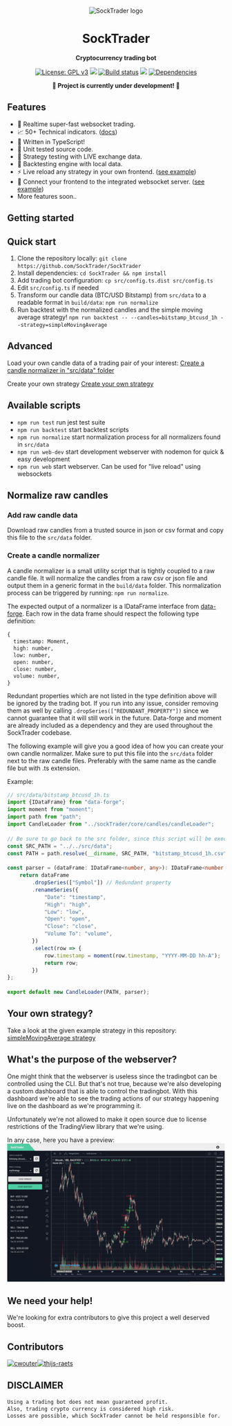 <p align="center"><img width="150" height="150" src="https://raw.githubusercontent.com/SockTrader/SockTrader/master/docs/assets/SockTraderLogo.png" alt="SockTrader logo" /></p>

<h1 align="center">SockTrader</h1>
<p align="center"><b>Cryptocurrency trading bot</b></p>

<p align="center">
  <a href="https://www.gnu.org/licenses/gpl-3.0"><img src="https://img.shields.io/badge/License-GPL%20v3-blue.svg" alt="License: GPL v3"></a>
  <a href="https://codecov.io/gh/SockTrader/SockTrader"><img src="https://codecov.io/gh/SockTrader/SockTrader/branch/master/graph/badge.svg" /></a>
  <a href="https://travis-ci.org/SockTrader/SockTrader"><img src="https://travis-ci.org/SockTrader/SockTrader.svg?branch=master" alt="Build status"></a>
  <a href="https://codeclimate.com/github/SockTrader/SockTrader/maintainability"><img src="https://api.codeclimate.com/v1/badges/19589f9237d31ca9dcf6/maintainability" /></a>
  <a href="https://david-dm.org/SockTrader/SockTrader"><img src="https://david-dm.org/SockTrader/SockTrader.svg" alt="Dependencies"></a>
</p>

<p align="center"><b>🚧 Project is currently under development! 🚧</b></p>

## Features

- 🚀 Realtime super-fast websocket trading.
- 📈 50+ Technical indicators. ([docs](https://github.com/anandanand84/technicalindicators))
- 🌈 Written in TypeScript!
- 🌿 Unit tested source code.
- 💎 Strategy testing with LIVE exchange data.
- 🏡 Backtesting engine with local data.
- ⚡️ Live reload any strategy in your own frontend. ([see example](#whats-the-purpose-of-the-webserver))
- 📡 Connect your frontend to the integrated websocket server. ([see example](#whats-the-purpose-of-the-webserver))
- More features soon..

## Getting started

## Quick start

1. Clone the repository locally: `git clone https://github.com/SockTrader/SockTrader`
2. Install dependencies: `cd SockTrader && npm install`
3. Add trading bot configuration: `cp src/config.ts.dist src/config.ts `
4. Edit `src/config.ts` if needed
5. Transform our candle data (BTC/USD Bitstamp) from `src/data` to a readable format in `build/data`: `npm run normalize`
6. Run backtest with the normalized candles and the simple moving average strategy! `npm run backtest -- --candles=bitstamp_btcusd_1h --strategy=simpleMovingAverage`

## Advanced

Load your own candle data of a trading pair of your interest: [Create a candle normalizer in "src/data" folder](#normalize-raw-candles)

Create your own strategy [Create your own strategy](#your-own-strategy)

## Available scripts

- `npm run test` run jest test suite
- `npm run backtest` start backtest scripts
- `npm run normalize` start normalization process for all normalizers found in `src/data` 
- `npm run web-dev` start development webserver with nodemon for quick & easy development 
- `npm run web` start webserver. Can be used for "live reload" using websockets

## Normalize raw candles

### Add raw candle data

Download raw candles from a trusted source in json or csv format and copy this file to the `src/data` folder.

### Create a candle normalizer

A candle normalizer is a small utility script that is tightly coupled to a raw candle file. It will normalize the candles
from a raw csv or json file and output them in a generic format in the `build/data` folder. This normalization process
can be triggered by running: `npm run normalize`.

The expected output of a normalizer is a IDataFrame interface from [data-forge](https://www.npmjs.com/package/data-forge).
Each row in the data frame should respect the following type definition:
```
{
  timestamp: Moment,
  high: number,
  low: number,
  open: number,
  close: number,
  volume: number,
}
```

Redundant properties which are not listed in the type definition above will be ignored by the trading bot.
If you run into any issue, consider removing them as well by calling `.dropSeries(["REDUNDANT_PROPERTY"])` since we cannot
guarantee that it will still work in the future. Data-forge and moment are already included as a dependency and they are
used throughout the SockTrader codebase.

The following example will give you a good idea of how you can create your own candle normalizer. Make sure to put this file
into the `src/data` folder next to the raw candle files. Preferably with the same name as the candle file but with .ts extension.

Example:
```typescript
// src/data/bitstamp_btcusd_1h.ts
import {IDataFrame} from "data-forge";
import moment from "moment";
import path from "path";
import CandleLoader from "../sockTrader/core/candles/candleLoader";

// Be sure to go back to the src folder, since this script will be executed from the build/data folder!!
const SRC_PATH = "../../src/data";
const PATH = path.resolve(__dirname, SRC_PATH, "bitstamp_btcusd_1h.csv");

const parser = (dataFrame: IDataFrame<number, any>): IDataFrame<number, any> => {
    return dataFrame
        .dropSeries(["Symbol"]) // Redundant property
        .renameSeries({
            "Date": "timestamp",
            "High": "high",
            "Low": "low",
            "Open": "open",
            "Close": "close",
            "Volume To": "volume",
        })
        .select(row => {
            row.timestamp = moment(row.timestamp, "YYYY-MM-DD hh-A");
            return row;
        })
};

export default new CandleLoader(PATH, parser);
```

## Your own strategy?

Take a look at the given example strategy in this repository: [simpleMovingAverage strategy](src/strategies/simpleMovingAverage.ts)

## What's the purpose of the webserver?

One might think that the webserver is useless since the tradingbot can be controlled using the CLI. But that's not true, because we're
also developing a custom dashboard that is able to control the tradingbot. With this dashboard we're able to see the trading 
actions of our strategy happening live on the dashboard as we're programming it.

Unfortunately we're not allowed to make it open source due to license restrictions of the TradingView library that we're using.

In any case, here you have a preview: 
![SockTraderDashboard](docs/assets/SockTraderDashboard.png)
 

## We need your help!
We're looking for extra contributors to give this project a well deserved boost.

## Contributors

[<img alt="cwouter" src="https://avatars3.githubusercontent.com/u/1439383?v=4&s=117" width="117">](https://github.com/cwouter)[<img alt="thijs-raets" src="https://avatars1.githubusercontent.com/u/1255632?v=4&s=117" width="117">](https://github.com/thijs-raets)

## DISCLAIMER
    Using a trading bot does not mean guaranteed profit. 
    Also, trading crypto currency is considered high risk.
    Losses are possible, which SockTrader cannot be held responsible for.
